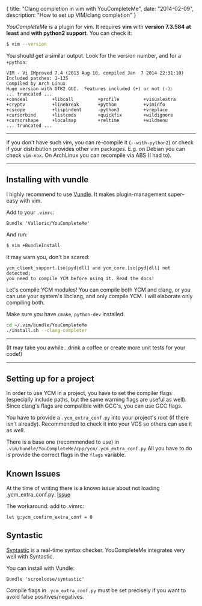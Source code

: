 {
  title: "Clang completion in vim with YouCompleteMe",
  date: "2014-02-09",
  description: "How to set up VIM/clang completion"
}

*YouCompleteMe* is a plugin for vim. It requires **vim** with **version 7.3.584 at least** and **with python2 support**.
You can check it:
```bash
$ vim --version
```

You should get a similar output. Look for the version number, and for a ```+python```:
```
VIM - Vi IMproved 7.4 (2013 Aug 10, compiled Jan  7 2014 22:31:10)
Included patches: 1-135
Compiled by Arch Linux
Huge version with GTK2 GUI.  Features included (+) or not (-):
... truncated ...
+conceal         +libcall         +profile         +visualextra
+cryptv          +linebreak       +python          +viminfo
+cscope          +lispindent      -python3         +vreplace
+cursorbind      +listcmds        +quickfix        +wildignore
+cursorshape     +localmap        +reltime         +wildmenu
... truncated ...
```

- - -
If you don't have such vim, you can re-compile it (```--with-python2```) or check if your distribution provides other
vim packages. E.g. on Debian you can check ```vim-nox```. On ArchLinux you can recompile via ABS (I had to).
- - -

## Installing with vundle ##

I highly recommend to use [Vundle](https://github.com/gmarik/Vundle.vim). It makes plugin-management super-easy with
vim.

Add to your ```.vimrc```:

```vim
Bundle 'Valloric/YouCompleteMe'
```
And run:
```bash
$ vim +BundleInstall
```

It may warn you, don't be scared:
```
ycm_client_support.[so|pyd|dll] and ycm_core.[so|pyd|dll] not detected;
you need to compile YCM before using it. Read the docs!
```

Let's compile YCM modules! You can compile both YCM and clang, or you can use your system's libclang, and only compile
YCM. I will elaborate only compiling both.

Make sure you have ```cmake```, ```python-dev``` installed.

```bash
cd ~/.vim/bundle/YouCompleteMe
./install.sh --clang-completer
```

- - -
(It may take you awhile...drink a coffee or create more unit tests for your code!)
- - -

## Setting up for a project ##

In order to use YCM in a project, you have to set the compiler flags (especially include paths, but the same warning
flags are useful as well). Since clang's flags are compatible with GCC's, you can use GCC flags.

You have to provide a ```.ycm_extra_conf.py``` into your project's root (if there isn't already). Recommended to check
it into your VCS so others can use it as well.

There is a base one (recommended to use) in ```.vim/bundle/YouCompleteMe/cpp/ycm/.ycm_extra_conf.py```
All you have to do is provide the correct flags in the ```flags``` variable.

## Known Issues ##

At the time of writing there is a known issue about not loading .ycm_extra_conf.py: [Issue](https://github.com/Valloric/YouCompleteMe/issues/615)

The workaround: add to .vimrc:
```vim
let g:ycm_confirm_extra_conf = 0
```

## Syntastic ##

[Syntastic](https://github.com/scrooloose/syntastic) is a real-time syntax checker. YouCompleteMe integrates very
well with Syntastic.

You can install with Vundle:

```
Bundle 'scrooloose/syntastic'
```

Compile flags in ```.ycm_extra_conf.py``` must be set precisely if you want to avoid false positives/negatives.



